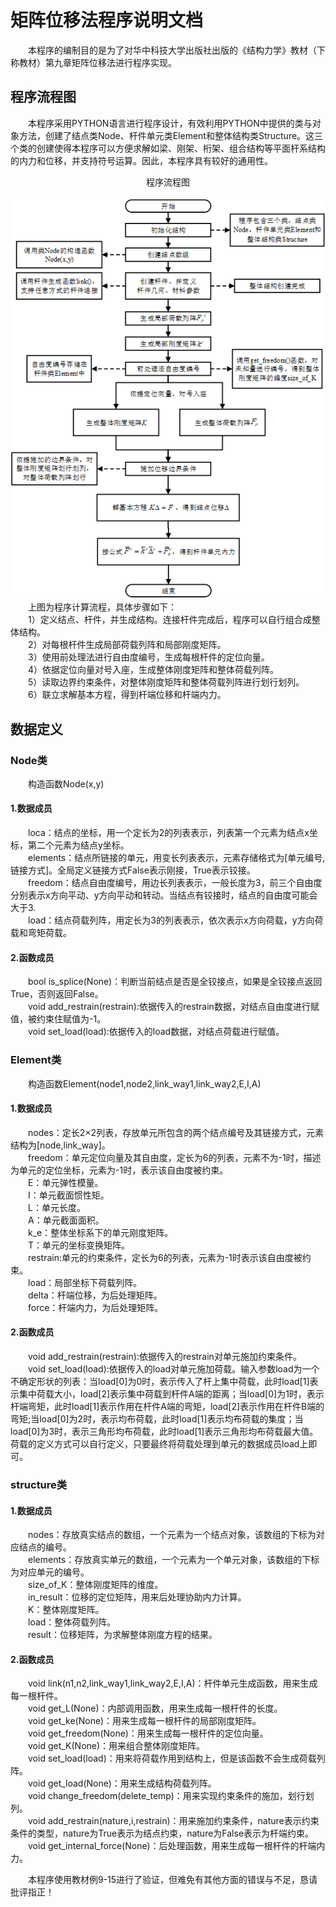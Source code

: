 # 矩阵位移法程序说明文档
&emsp;&emsp;本程序的编制目的是为了对华中科技大学出版社出版的《结构力学》教材（下称教材）第九章矩阵位移法进行程序实现。
## 程序流程图
&emsp;&emsp;本程序采用PYTHON语言进行程序设计，有效利用PYTHON中提供的类与对象方法，创建了结点类Node、杆件单元类Element和整体结构类Structure。这三个类的创建使得本程序可以方便求解如梁、刚架、桁架、组合结构等平面杆系结构的内力和位移，并支持符号运算。因此，本程序具有较好的通用性。
<div align=center>程序流程图</div>
</br>
<div align=center><img src="flow_chart.png"></div>
&emsp;&emsp;上图为程序计算流程，具体步骤如下：</br>
&emsp;&emsp;1）定义结点、杆件，并生成结构。连接杆件完成后，程序可以自行组合成整体结构。</br>
&emsp;&emsp;2）对每根杆件生成局部荷载列阵和局部刚度矩阵。</br>
&emsp;&emsp;3）使用前处理法进行自由度编号，生成每根杆件的定位向量。</br>
&emsp;&emsp;4）依据定位向量对号入座，生成整体刚度矩阵和整体荷载列阵。</br>
&emsp;&emsp;5）读取边界约束条件，对整体刚度矩阵和整体荷载列阵进行划行划列。</br>
&emsp;&emsp;6）联立求解基本方程，得到杆端位移和杆端内力。</br>

## 数据定义

### Node类
&emsp;&emsp;构造函数Node(x,y)
#### 1.数据成员
&emsp;&emsp;loca：结点的坐标，用一个定长为2的列表表示，列表第一个元素为结点x坐标，第二个元素为结点y坐标。</br>
&emsp;&emsp;elements：结点所链接的单元，用变长列表表示，元素存储格式为[单元编号,链接方式]。全局定义链接方式False表示刚接，True表示铰接。</br>
&emsp;&emsp;freedom：结点自由度编号，用边长列表表示，一般长度为3，前三个自由度分别表示x方向平动、y方向平动和转动。当结点有铰接时，结点的自由度可能会大于3.</br>
&emsp;&emsp;load：结点荷载列阵，用定长为3的列表表示，依次表示x方向荷载，y方向荷载和弯矩荷载。</br>

#### 2.函数成员
&emsp;&emsp;bool is_splice(None)：判断当前结点是否是全铰接点，如果是全铰接点返回True，否则返回False。</br>
&emsp;&emsp;void add_restrain(restrain):依据传入的restrain数据，对结点自由度进行赋值，被约束住赋值为-1。</br>
&emsp;&emsp;void set_load(load):依据传入的load数据，对结点荷载进行赋值。</br>
### Element类
&emsp;&emsp;构造函数Element(node1,node2,link_way1,link_way2,E,I,A)
#### 1.数据成员
&emsp;&emsp;nodes：定长2×2列表，存放单元所包含的两个结点编号及其链接方式，元素结构为[node,link_way]。</br>
&emsp;&emsp;freedom：单元定位向量及其自由度，定长为6的列表，元素不为-1时，描述为单元的定位坐标，元素为-1时，表示该自由度被约束。</br>
&emsp;&emsp;E：单元弹性模量。</br>
&emsp;&emsp;I：单元截面惯性矩。</br>
&emsp;&emsp;L：单元长度。</br>
&emsp;&emsp;A：单元截面面积。</br>
&emsp;&emsp;k_e：整体坐标系下的单元刚度矩阵。</br>
&emsp;&emsp;T：单元的坐标变换矩阵。</br>
&emsp;&emsp;restrain:单元的约束条件，定长为6的列表，元素为-1时表示该自由度被约束。</br>
&emsp;&emsp;load：局部坐标下荷载列阵。</br>
&emsp;&emsp;delta：杆端位移，为后处理矩阵。</br>
&emsp;&emsp;force：杆端内力，为后处理矩阵。</br>
#### 2.函数成员
&emsp;&emsp;void add_restrain(restrain):依据传入的restrain对单元施加约束条件。</br>
&emsp;&emsp;void set_load(load):依据传入的load对单元施加荷载。输入参数load为一个不确定形状的列表：当load[0]为0时，表示传入了杆上集中荷载，此时load[1]表示集中荷载大小，load[2]表示集中荷载到杆件A端的距离；当load[0]为1时，表示杆端弯矩，此时load[1]表示作用在杆件A端的弯矩，load[2]表示作用在杆件B端的弯矩;当load[0]为2时，表示均布荷载，此时load[1]表示均布荷载的集度；当load[0]为3时，表示三角形均布荷载，此时load[1]表示三角形均布荷载最大值。荷载的定义方式可以自行定义，只要最终将荷载处理到单元的数据成员load上即可。
### structure类
#### 1.数据成员
&emsp;&emsp;nodes：存放真实结点的数组，一个元素为一个结点对象，该数组的下标为对应结点的编号。</br>
&emsp;&emsp;elements：存放真实单元的数组，一个元素为一个单元对象，该数组的下标为对应单元的编号。</br>
&emsp;&emsp;size_of_K：整体刚度矩阵的维度。</br>
&emsp;&emsp;in_result：位移的定位矩阵，用来后处理协助内力计算。</br>
&emsp;&emsp;K：整体刚度矩阵。</br>
&emsp;&emsp;load：整体荷载列阵。</br>
&emsp;&emsp;result：位移矩阵，为求解整体刚度方程的结果。</br>
#### 2.函数成员
&emsp;&emsp;void link(n1,n2,link_way1,link_way2,E,I,A)：杆件单元生成函数，用来生成每一根杆件。</br>
&emsp;&emsp;void get_L(None)：内部调用函数，用来生成每一根杆件的长度。</br>
&emsp;&emsp;void get_ke(None)：用来生成每一根杆件的局部刚度矩阵。</br>
&emsp;&emsp;void get_freedom(None)：用来生成每一根杆件的定位向量。</br>
&emsp;&emsp;void get_K(None)：用来组合整体刚度矩阵。</br>
&emsp;&emsp;void set_load(load)：用来将荷载作用到结构上，但是该函数不会生成荷载列阵。</br>
&emsp;&emsp;void get_load(None)：用来生成结构荷载列阵。</br>
&emsp;&emsp;void change_freedom(delete_temp)：用来实现约束条件的施加，划行划列。</br>
&emsp;&emsp;void add_restrain(nature,i,restrain)：用来施加约束条件，nature表示约束条件的类型，nature为True表示为结点约束，nature为False表示为杆端约束。</br>
&emsp;&emsp;void get_internal_force(None)：后处理函数，用来生成每一根杆件的杆端内力。</br>

&emsp;&emsp;本程序使用教材例9-15进行了验证，但难免有其他方面的错误与不足，恳请批评指正！
